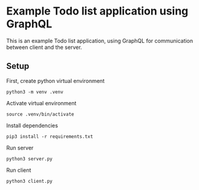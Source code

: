 # Example Todo list application using GraphQL

This is an example Todo list application, using GraphQL for
communication between client and the server.

## Setup

First, create python virtual environment
```
python3 -m venv .venv
```

Activate virtual environment
```
source .venv/bin/activate
```

Install dependencies
```
pip3 install -r requirements.txt
```

Run server
```
python3 server.py
```

Run client
```
python3 client.py
```
